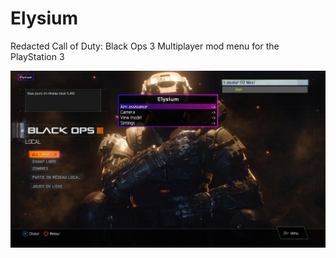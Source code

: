 # Elysium
Redacted Call of Duty: Black Ops 3 Multiplayer mod menu for the PlayStation 3

![preview](./Preview.png)
